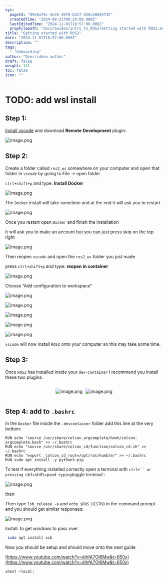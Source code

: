 ```yaml
---
sys:
  pageId: "89e0a78c-4e2b-4070-b327-d28cb0694742"
  createdTime: "2024-08-21T00:24:00.000Z"
  lastEditedTime: "2024-11-01T18:57:00.000Z"
  propFilepath: "docs/Guides/intro_to_ROS2/Getting started with ROS2.md"
title: "Getting started with ROS2"
date: "2024-11-01T18:57:00.000Z"
description: ""
tags:
  - "Onboarding"
author: "Overridden author"
draft: false
weight: 141
toc: false
icon: ""
---
```


# TODO: add wsl install

## Step 1:

[Install vscode](https://code.visualstudio.com/download) and download **Remote Development** plugin:

![image.png](https://prod-files-secure.s3.us-west-2.amazonaws.com/d518164a-d88e-44d1-a4ee-3adb3bd8bce0/efb52993-1881-4a40-b95e-6f020334f022/image.png?X-Amz-Algorithm=AWS4-HMAC-SHA256&X-Amz-Content-Sha256=UNSIGNED-PAYLOAD&X-Amz-Credential=ASIAZI2LB4664F7QIWEE%2F20250211%2Fus-west-2%2Fs3%2Faws4_request&X-Amz-Date=20250211T180829Z&X-Amz-Expires=3600&X-Amz-Security-Token=IQoJb3JpZ2luX2VjEML%2F%2F%2F%2F%2F%2F%2F%2F%2F%2FwEaCXVzLXdlc3QtMiJHMEUCIENfpHoQ8d6W2ZSzn2SOLrvJJgYC9p37cgxQkda8CjnQAiEAsUJcFYQKcth0f7Ns3zPkGKNnN3lIYcgO3d31n1ktWCQqiAQI2%2F%2F%2F%2F%2F%2F%2F%2F%2F%2F%2FARAAGgw2Mzc0MjMxODM4MDUiDGou%2Bhn7Tl7CXd0kTCrcA%2BRnUsiURRQigO2KLzYpc8FNNOraGwjdQw8qQwcdeY10b%2FpTAuz0ck28vm%2BCzoGkPsdCtEcyPmZynnwhBfCz8K%2FEsjHPpf9Syb3qVHk4BvjRDom8wEshGR8GBKeF9itF5euwbYWH2U%2FXNWS3mQFlbEgHiC9E95QcBrN9kfbu%2BTtyS44%2BWmH2TZY4KpaYDdiu5KtPNOkQukDh%2FsaovV5xdD13MKmBMHY8nDl1R2UatZlSytMZoqUhgnAM7Yd7wt87n%2FPbFqHreHrS8G2%2FRC6ZDWpSwe474HIHV2SF9jhij4JMNcEnvBrgDa8iGoZpX4hBfqO2g7hPPaOahAfq0PKqaLF2pfUcyLKEkIjoqW%2BQWMOg%2Fj1%2FrfAq0bigeW7C%2Bu8YNiNR7%2FVNzopKtX1YrQ%2B%2BrF8q%2F%2Fj%2FQPMlBZf8j%2BYNABqKRvU7Wcd2l7OFAIm7TB3Bj8zmN0dSx8ugYmjjekn3gNEbz2NzCD1qZ3uKNRXxvHpO7e45x8e7B3w%2FrqsvBMNM87nM1OSEHXa9G0VPFE7P5JkDR%2FhkfH4ydRihoPQyDEZRkRmJjDFmU5DZSHo%2FAY5wFLYHuMH9vAbprjgBH%2Be%2FMZBXPxXTq969VAmDQSbKnqoxh26%2F8IdGSNeuMHNTMPKSrr0GOqUBi0h20wq5PURjuohkbjrXgiFVItLEuz5sW3eW4nh423M20LaLTr6fMjTKtKM14%2B4Rf16E7kloYnv4NkeabnNUXC2omJCM4sdjUwnqzTh%2Bygm04BCw2WTNRR7C88oOriYKWX1bktvNZq8dDmZffgP%2BHmGm87PSmlWQM45dqqH9%2BMR0tJzjxItbJa%2FrI1B4HXneYr5Rkn6a013Un8I3XyQ%2BruGokxde&X-Amz-Signature=1394b8973dc7c0f783bb9058d56a7b80ff837fc479adba29fd1cec505789055a&X-Amz-SignedHeaders=host&x-id=GetObject)

## Step 2:

Create a folder called `ros2_ws` somewhere on your computer and open that folder in `vscode` by going to File → open folder 

`ctrl+shift+p` and type: **Install Docker**

![image.png](https://prod-files-secure.s3.us-west-2.amazonaws.com/d518164a-d88e-44d1-a4ee-3adb3bd8bce0/2269dc0e-1cd5-47ff-bceb-c04ad9b2eab0/image.png?X-Amz-Algorithm=AWS4-HMAC-SHA256&X-Amz-Content-Sha256=UNSIGNED-PAYLOAD&X-Amz-Credential=ASIAZI2LB4664F7QIWEE%2F20250211%2Fus-west-2%2Fs3%2Faws4_request&X-Amz-Date=20250211T180829Z&X-Amz-Expires=3600&X-Amz-Security-Token=IQoJb3JpZ2luX2VjEML%2F%2F%2F%2F%2F%2F%2F%2F%2F%2FwEaCXVzLXdlc3QtMiJHMEUCIENfpHoQ8d6W2ZSzn2SOLrvJJgYC9p37cgxQkda8CjnQAiEAsUJcFYQKcth0f7Ns3zPkGKNnN3lIYcgO3d31n1ktWCQqiAQI2%2F%2F%2F%2F%2F%2F%2F%2F%2F%2F%2FARAAGgw2Mzc0MjMxODM4MDUiDGou%2Bhn7Tl7CXd0kTCrcA%2BRnUsiURRQigO2KLzYpc8FNNOraGwjdQw8qQwcdeY10b%2FpTAuz0ck28vm%2BCzoGkPsdCtEcyPmZynnwhBfCz8K%2FEsjHPpf9Syb3qVHk4BvjRDom8wEshGR8GBKeF9itF5euwbYWH2U%2FXNWS3mQFlbEgHiC9E95QcBrN9kfbu%2BTtyS44%2BWmH2TZY4KpaYDdiu5KtPNOkQukDh%2FsaovV5xdD13MKmBMHY8nDl1R2UatZlSytMZoqUhgnAM7Yd7wt87n%2FPbFqHreHrS8G2%2FRC6ZDWpSwe474HIHV2SF9jhij4JMNcEnvBrgDa8iGoZpX4hBfqO2g7hPPaOahAfq0PKqaLF2pfUcyLKEkIjoqW%2BQWMOg%2Fj1%2FrfAq0bigeW7C%2Bu8YNiNR7%2FVNzopKtX1YrQ%2B%2BrF8q%2F%2Fj%2FQPMlBZf8j%2BYNABqKRvU7Wcd2l7OFAIm7TB3Bj8zmN0dSx8ugYmjjekn3gNEbz2NzCD1qZ3uKNRXxvHpO7e45x8e7B3w%2FrqsvBMNM87nM1OSEHXa9G0VPFE7P5JkDR%2FhkfH4ydRihoPQyDEZRkRmJjDFmU5DZSHo%2FAY5wFLYHuMH9vAbprjgBH%2Be%2FMZBXPxXTq969VAmDQSbKnqoxh26%2F8IdGSNeuMHNTMPKSrr0GOqUBi0h20wq5PURjuohkbjrXgiFVItLEuz5sW3eW4nh423M20LaLTr6fMjTKtKM14%2B4Rf16E7kloYnv4NkeabnNUXC2omJCM4sdjUwnqzTh%2Bygm04BCw2WTNRR7C88oOriYKWX1bktvNZq8dDmZffgP%2BHmGm87PSmlWQM45dqqH9%2BMR0tJzjxItbJa%2FrI1B4HXneYr5Rkn6a013Un8I3XyQ%2BruGokxde&X-Amz-Signature=131e517fab40cfeb75cb32d76757296f66397056ce8d7f65d399336ee7f92822&X-Amz-SignedHeaders=host&x-id=GetObject)

The `Docker` install will take sometime and at the end it will ask you to restart

![image.png](https://prod-files-secure.s3.us-west-2.amazonaws.com/d518164a-d88e-44d1-a4ee-3adb3bd8bce0/ed233f78-be33-4b1f-b89c-9c346c0e961e/image.png?X-Amz-Algorithm=AWS4-HMAC-SHA256&X-Amz-Content-Sha256=UNSIGNED-PAYLOAD&X-Amz-Credential=ASIAZI2LB4664F7QIWEE%2F20250211%2Fus-west-2%2Fs3%2Faws4_request&X-Amz-Date=20250211T180829Z&X-Amz-Expires=3600&X-Amz-Security-Token=IQoJb3JpZ2luX2VjEML%2F%2F%2F%2F%2F%2F%2F%2F%2F%2FwEaCXVzLXdlc3QtMiJHMEUCIENfpHoQ8d6W2ZSzn2SOLrvJJgYC9p37cgxQkda8CjnQAiEAsUJcFYQKcth0f7Ns3zPkGKNnN3lIYcgO3d31n1ktWCQqiAQI2%2F%2F%2F%2F%2F%2F%2F%2F%2F%2F%2FARAAGgw2Mzc0MjMxODM4MDUiDGou%2Bhn7Tl7CXd0kTCrcA%2BRnUsiURRQigO2KLzYpc8FNNOraGwjdQw8qQwcdeY10b%2FpTAuz0ck28vm%2BCzoGkPsdCtEcyPmZynnwhBfCz8K%2FEsjHPpf9Syb3qVHk4BvjRDom8wEshGR8GBKeF9itF5euwbYWH2U%2FXNWS3mQFlbEgHiC9E95QcBrN9kfbu%2BTtyS44%2BWmH2TZY4KpaYDdiu5KtPNOkQukDh%2FsaovV5xdD13MKmBMHY8nDl1R2UatZlSytMZoqUhgnAM7Yd7wt87n%2FPbFqHreHrS8G2%2FRC6ZDWpSwe474HIHV2SF9jhij4JMNcEnvBrgDa8iGoZpX4hBfqO2g7hPPaOahAfq0PKqaLF2pfUcyLKEkIjoqW%2BQWMOg%2Fj1%2FrfAq0bigeW7C%2Bu8YNiNR7%2FVNzopKtX1YrQ%2B%2BrF8q%2F%2Fj%2FQPMlBZf8j%2BYNABqKRvU7Wcd2l7OFAIm7TB3Bj8zmN0dSx8ugYmjjekn3gNEbz2NzCD1qZ3uKNRXxvHpO7e45x8e7B3w%2FrqsvBMNM87nM1OSEHXa9G0VPFE7P5JkDR%2FhkfH4ydRihoPQyDEZRkRmJjDFmU5DZSHo%2FAY5wFLYHuMH9vAbprjgBH%2Be%2FMZBXPxXTq969VAmDQSbKnqoxh26%2F8IdGSNeuMHNTMPKSrr0GOqUBi0h20wq5PURjuohkbjrXgiFVItLEuz5sW3eW4nh423M20LaLTr6fMjTKtKM14%2B4Rf16E7kloYnv4NkeabnNUXC2omJCM4sdjUwnqzTh%2Bygm04BCw2WTNRR7C88oOriYKWX1bktvNZq8dDmZffgP%2BHmGm87PSmlWQM45dqqH9%2BMR0tJzjxItbJa%2FrI1B4HXneYr5Rkn6a013Un8I3XyQ%2BruGokxde&X-Amz-Signature=6a73b17637dc64e25eabc52bc5ad76a3a1b62c0d222e1f6efe648b579aa82f55&X-Amz-SignedHeaders=host&x-id=GetObject)

Once you restart open `Docker` and finish the installation

It will ask you to make an account but you can just press skip on the top right

![image.png](https://prod-files-secure.s3.us-west-2.amazonaws.com/d518164a-d88e-44d1-a4ee-3adb3bd8bce0/21010ad9-1659-4fd9-9f59-9932a09b2a3d/image.png?X-Amz-Algorithm=AWS4-HMAC-SHA256&X-Amz-Content-Sha256=UNSIGNED-PAYLOAD&X-Amz-Credential=ASIAZI2LB4664F7QIWEE%2F20250211%2Fus-west-2%2Fs3%2Faws4_request&X-Amz-Date=20250211T180829Z&X-Amz-Expires=3600&X-Amz-Security-Token=IQoJb3JpZ2luX2VjEML%2F%2F%2F%2F%2F%2F%2F%2F%2F%2FwEaCXVzLXdlc3QtMiJHMEUCIENfpHoQ8d6W2ZSzn2SOLrvJJgYC9p37cgxQkda8CjnQAiEAsUJcFYQKcth0f7Ns3zPkGKNnN3lIYcgO3d31n1ktWCQqiAQI2%2F%2F%2F%2F%2F%2F%2F%2F%2F%2F%2FARAAGgw2Mzc0MjMxODM4MDUiDGou%2Bhn7Tl7CXd0kTCrcA%2BRnUsiURRQigO2KLzYpc8FNNOraGwjdQw8qQwcdeY10b%2FpTAuz0ck28vm%2BCzoGkPsdCtEcyPmZynnwhBfCz8K%2FEsjHPpf9Syb3qVHk4BvjRDom8wEshGR8GBKeF9itF5euwbYWH2U%2FXNWS3mQFlbEgHiC9E95QcBrN9kfbu%2BTtyS44%2BWmH2TZY4KpaYDdiu5KtPNOkQukDh%2FsaovV5xdD13MKmBMHY8nDl1R2UatZlSytMZoqUhgnAM7Yd7wt87n%2FPbFqHreHrS8G2%2FRC6ZDWpSwe474HIHV2SF9jhij4JMNcEnvBrgDa8iGoZpX4hBfqO2g7hPPaOahAfq0PKqaLF2pfUcyLKEkIjoqW%2BQWMOg%2Fj1%2FrfAq0bigeW7C%2Bu8YNiNR7%2FVNzopKtX1YrQ%2B%2BrF8q%2F%2Fj%2FQPMlBZf8j%2BYNABqKRvU7Wcd2l7OFAIm7TB3Bj8zmN0dSx8ugYmjjekn3gNEbz2NzCD1qZ3uKNRXxvHpO7e45x8e7B3w%2FrqsvBMNM87nM1OSEHXa9G0VPFE7P5JkDR%2FhkfH4ydRihoPQyDEZRkRmJjDFmU5DZSHo%2FAY5wFLYHuMH9vAbprjgBH%2Be%2FMZBXPxXTq969VAmDQSbKnqoxh26%2F8IdGSNeuMHNTMPKSrr0GOqUBi0h20wq5PURjuohkbjrXgiFVItLEuz5sW3eW4nh423M20LaLTr6fMjTKtKM14%2B4Rf16E7kloYnv4NkeabnNUXC2omJCM4sdjUwnqzTh%2Bygm04BCw2WTNRR7C88oOriYKWX1bktvNZq8dDmZffgP%2BHmGm87PSmlWQM45dqqH9%2BMR0tJzjxItbJa%2FrI1B4HXneYr5Rkn6a013Un8I3XyQ%2BruGokxde&X-Amz-Signature=c4cdc1c19e7f582e4f4f0d2a4c95ff3ab1a4d09974f903692c56be3b51a3d11f&X-Amz-SignedHeaders=host&x-id=GetObject)

Then reopen `vscode` and open the `ros2_ws` folder you just made

press `ctrl+shift+p` and type: **reopen in container**

![image.png](https://prod-files-secure.s3.us-west-2.amazonaws.com/d518164a-d88e-44d1-a4ee-3adb3bd8bce0/4e93b8c2-41ad-488c-8095-c74205196118/image.png?X-Amz-Algorithm=AWS4-HMAC-SHA256&X-Amz-Content-Sha256=UNSIGNED-PAYLOAD&X-Amz-Credential=ASIAZI2LB4664F7QIWEE%2F20250211%2Fus-west-2%2Fs3%2Faws4_request&X-Amz-Date=20250211T180829Z&X-Amz-Expires=3600&X-Amz-Security-Token=IQoJb3JpZ2luX2VjEML%2F%2F%2F%2F%2F%2F%2F%2F%2F%2FwEaCXVzLXdlc3QtMiJHMEUCIENfpHoQ8d6W2ZSzn2SOLrvJJgYC9p37cgxQkda8CjnQAiEAsUJcFYQKcth0f7Ns3zPkGKNnN3lIYcgO3d31n1ktWCQqiAQI2%2F%2F%2F%2F%2F%2F%2F%2F%2F%2F%2FARAAGgw2Mzc0MjMxODM4MDUiDGou%2Bhn7Tl7CXd0kTCrcA%2BRnUsiURRQigO2KLzYpc8FNNOraGwjdQw8qQwcdeY10b%2FpTAuz0ck28vm%2BCzoGkPsdCtEcyPmZynnwhBfCz8K%2FEsjHPpf9Syb3qVHk4BvjRDom8wEshGR8GBKeF9itF5euwbYWH2U%2FXNWS3mQFlbEgHiC9E95QcBrN9kfbu%2BTtyS44%2BWmH2TZY4KpaYDdiu5KtPNOkQukDh%2FsaovV5xdD13MKmBMHY8nDl1R2UatZlSytMZoqUhgnAM7Yd7wt87n%2FPbFqHreHrS8G2%2FRC6ZDWpSwe474HIHV2SF9jhij4JMNcEnvBrgDa8iGoZpX4hBfqO2g7hPPaOahAfq0PKqaLF2pfUcyLKEkIjoqW%2BQWMOg%2Fj1%2FrfAq0bigeW7C%2Bu8YNiNR7%2FVNzopKtX1YrQ%2B%2BrF8q%2F%2Fj%2FQPMlBZf8j%2BYNABqKRvU7Wcd2l7OFAIm7TB3Bj8zmN0dSx8ugYmjjekn3gNEbz2NzCD1qZ3uKNRXxvHpO7e45x8e7B3w%2FrqsvBMNM87nM1OSEHXa9G0VPFE7P5JkDR%2FhkfH4ydRihoPQyDEZRkRmJjDFmU5DZSHo%2FAY5wFLYHuMH9vAbprjgBH%2Be%2FMZBXPxXTq969VAmDQSbKnqoxh26%2F8IdGSNeuMHNTMPKSrr0GOqUBi0h20wq5PURjuohkbjrXgiFVItLEuz5sW3eW4nh423M20LaLTr6fMjTKtKM14%2B4Rf16E7kloYnv4NkeabnNUXC2omJCM4sdjUwnqzTh%2Bygm04BCw2WTNRR7C88oOriYKWX1bktvNZq8dDmZffgP%2BHmGm87PSmlWQM45dqqH9%2BMR0tJzjxItbJa%2FrI1B4HXneYr5Rkn6a013Un8I3XyQ%2BruGokxde&X-Amz-Signature=06b1a1f6efae759a8fe9ac1f4f9500f7709a98a1ba20bac04608e82c66adcef4&X-Amz-SignedHeaders=host&x-id=GetObject)

Choose “Add configuration to workspace”

![image.png](https://prod-files-secure.s3.us-west-2.amazonaws.com/d518164a-d88e-44d1-a4ee-3adb3bd8bce0/9560b282-5060-4989-ba37-97e7b2c22476/image.png?X-Amz-Algorithm=AWS4-HMAC-SHA256&X-Amz-Content-Sha256=UNSIGNED-PAYLOAD&X-Amz-Credential=ASIAZI2LB4664F7QIWEE%2F20250211%2Fus-west-2%2Fs3%2Faws4_request&X-Amz-Date=20250211T180829Z&X-Amz-Expires=3600&X-Amz-Security-Token=IQoJb3JpZ2luX2VjEML%2F%2F%2F%2F%2F%2F%2F%2F%2F%2FwEaCXVzLXdlc3QtMiJHMEUCIENfpHoQ8d6W2ZSzn2SOLrvJJgYC9p37cgxQkda8CjnQAiEAsUJcFYQKcth0f7Ns3zPkGKNnN3lIYcgO3d31n1ktWCQqiAQI2%2F%2F%2F%2F%2F%2F%2F%2F%2F%2F%2FARAAGgw2Mzc0MjMxODM4MDUiDGou%2Bhn7Tl7CXd0kTCrcA%2BRnUsiURRQigO2KLzYpc8FNNOraGwjdQw8qQwcdeY10b%2FpTAuz0ck28vm%2BCzoGkPsdCtEcyPmZynnwhBfCz8K%2FEsjHPpf9Syb3qVHk4BvjRDom8wEshGR8GBKeF9itF5euwbYWH2U%2FXNWS3mQFlbEgHiC9E95QcBrN9kfbu%2BTtyS44%2BWmH2TZY4KpaYDdiu5KtPNOkQukDh%2FsaovV5xdD13MKmBMHY8nDl1R2UatZlSytMZoqUhgnAM7Yd7wt87n%2FPbFqHreHrS8G2%2FRC6ZDWpSwe474HIHV2SF9jhij4JMNcEnvBrgDa8iGoZpX4hBfqO2g7hPPaOahAfq0PKqaLF2pfUcyLKEkIjoqW%2BQWMOg%2Fj1%2FrfAq0bigeW7C%2Bu8YNiNR7%2FVNzopKtX1YrQ%2B%2BrF8q%2F%2Fj%2FQPMlBZf8j%2BYNABqKRvU7Wcd2l7OFAIm7TB3Bj8zmN0dSx8ugYmjjekn3gNEbz2NzCD1qZ3uKNRXxvHpO7e45x8e7B3w%2FrqsvBMNM87nM1OSEHXa9G0VPFE7P5JkDR%2FhkfH4ydRihoPQyDEZRkRmJjDFmU5DZSHo%2FAY5wFLYHuMH9vAbprjgBH%2Be%2FMZBXPxXTq969VAmDQSbKnqoxh26%2F8IdGSNeuMHNTMPKSrr0GOqUBi0h20wq5PURjuohkbjrXgiFVItLEuz5sW3eW4nh423M20LaLTr6fMjTKtKM14%2B4Rf16E7kloYnv4NkeabnNUXC2omJCM4sdjUwnqzTh%2Bygm04BCw2WTNRR7C88oOriYKWX1bktvNZq8dDmZffgP%2BHmGm87PSmlWQM45dqqH9%2BMR0tJzjxItbJa%2FrI1B4HXneYr5Rkn6a013Un8I3XyQ%2BruGokxde&X-Amz-Signature=ca2af85f50f00f52a767313fc89a75e5865f9406691b2784a4a3e37074578666&X-Amz-SignedHeaders=host&x-id=GetObject)

![image.png](https://prod-files-secure.s3.us-west-2.amazonaws.com/d518164a-d88e-44d1-a4ee-3adb3bd8bce0/2ee63f81-886b-48e8-a553-dc6e5eac99e4/image.png?X-Amz-Algorithm=AWS4-HMAC-SHA256&X-Amz-Content-Sha256=UNSIGNED-PAYLOAD&X-Amz-Credential=ASIAZI2LB4664F7QIWEE%2F20250211%2Fus-west-2%2Fs3%2Faws4_request&X-Amz-Date=20250211T180829Z&X-Amz-Expires=3600&X-Amz-Security-Token=IQoJb3JpZ2luX2VjEML%2F%2F%2F%2F%2F%2F%2F%2F%2F%2FwEaCXVzLXdlc3QtMiJHMEUCIENfpHoQ8d6W2ZSzn2SOLrvJJgYC9p37cgxQkda8CjnQAiEAsUJcFYQKcth0f7Ns3zPkGKNnN3lIYcgO3d31n1ktWCQqiAQI2%2F%2F%2F%2F%2F%2F%2F%2F%2F%2F%2FARAAGgw2Mzc0MjMxODM4MDUiDGou%2Bhn7Tl7CXd0kTCrcA%2BRnUsiURRQigO2KLzYpc8FNNOraGwjdQw8qQwcdeY10b%2FpTAuz0ck28vm%2BCzoGkPsdCtEcyPmZynnwhBfCz8K%2FEsjHPpf9Syb3qVHk4BvjRDom8wEshGR8GBKeF9itF5euwbYWH2U%2FXNWS3mQFlbEgHiC9E95QcBrN9kfbu%2BTtyS44%2BWmH2TZY4KpaYDdiu5KtPNOkQukDh%2FsaovV5xdD13MKmBMHY8nDl1R2UatZlSytMZoqUhgnAM7Yd7wt87n%2FPbFqHreHrS8G2%2FRC6ZDWpSwe474HIHV2SF9jhij4JMNcEnvBrgDa8iGoZpX4hBfqO2g7hPPaOahAfq0PKqaLF2pfUcyLKEkIjoqW%2BQWMOg%2Fj1%2FrfAq0bigeW7C%2Bu8YNiNR7%2FVNzopKtX1YrQ%2B%2BrF8q%2F%2Fj%2FQPMlBZf8j%2BYNABqKRvU7Wcd2l7OFAIm7TB3Bj8zmN0dSx8ugYmjjekn3gNEbz2NzCD1qZ3uKNRXxvHpO7e45x8e7B3w%2FrqsvBMNM87nM1OSEHXa9G0VPFE7P5JkDR%2FhkfH4ydRihoPQyDEZRkRmJjDFmU5DZSHo%2FAY5wFLYHuMH9vAbprjgBH%2Be%2FMZBXPxXTq969VAmDQSbKnqoxh26%2F8IdGSNeuMHNTMPKSrr0GOqUBi0h20wq5PURjuohkbjrXgiFVItLEuz5sW3eW4nh423M20LaLTr6fMjTKtKM14%2B4Rf16E7kloYnv4NkeabnNUXC2omJCM4sdjUwnqzTh%2Bygm04BCw2WTNRR7C88oOriYKWX1bktvNZq8dDmZffgP%2BHmGm87PSmlWQM45dqqH9%2BMR0tJzjxItbJa%2FrI1B4HXneYr5Rkn6a013Un8I3XyQ%2BruGokxde&X-Amz-Signature=416fa33468ae4093da149573b43e588b0ca583a24d4d69c8225d69af78b5cb82&X-Amz-SignedHeaders=host&x-id=GetObject)

![image.png](https://prod-files-secure.s3.us-west-2.amazonaws.com/d518164a-d88e-44d1-a4ee-3adb3bd8bce0/ae1580b2-b048-407e-aed9-b584224a7a04/image.png?X-Amz-Algorithm=AWS4-HMAC-SHA256&X-Amz-Content-Sha256=UNSIGNED-PAYLOAD&X-Amz-Credential=ASIAZI2LB4664F7QIWEE%2F20250211%2Fus-west-2%2Fs3%2Faws4_request&X-Amz-Date=20250211T180829Z&X-Amz-Expires=3600&X-Amz-Security-Token=IQoJb3JpZ2luX2VjEML%2F%2F%2F%2F%2F%2F%2F%2F%2F%2FwEaCXVzLXdlc3QtMiJHMEUCIENfpHoQ8d6W2ZSzn2SOLrvJJgYC9p37cgxQkda8CjnQAiEAsUJcFYQKcth0f7Ns3zPkGKNnN3lIYcgO3d31n1ktWCQqiAQI2%2F%2F%2F%2F%2F%2F%2F%2F%2F%2F%2FARAAGgw2Mzc0MjMxODM4MDUiDGou%2Bhn7Tl7CXd0kTCrcA%2BRnUsiURRQigO2KLzYpc8FNNOraGwjdQw8qQwcdeY10b%2FpTAuz0ck28vm%2BCzoGkPsdCtEcyPmZynnwhBfCz8K%2FEsjHPpf9Syb3qVHk4BvjRDom8wEshGR8GBKeF9itF5euwbYWH2U%2FXNWS3mQFlbEgHiC9E95QcBrN9kfbu%2BTtyS44%2BWmH2TZY4KpaYDdiu5KtPNOkQukDh%2FsaovV5xdD13MKmBMHY8nDl1R2UatZlSytMZoqUhgnAM7Yd7wt87n%2FPbFqHreHrS8G2%2FRC6ZDWpSwe474HIHV2SF9jhij4JMNcEnvBrgDa8iGoZpX4hBfqO2g7hPPaOahAfq0PKqaLF2pfUcyLKEkIjoqW%2BQWMOg%2Fj1%2FrfAq0bigeW7C%2Bu8YNiNR7%2FVNzopKtX1YrQ%2B%2BrF8q%2F%2Fj%2FQPMlBZf8j%2BYNABqKRvU7Wcd2l7OFAIm7TB3Bj8zmN0dSx8ugYmjjekn3gNEbz2NzCD1qZ3uKNRXxvHpO7e45x8e7B3w%2FrqsvBMNM87nM1OSEHXa9G0VPFE7P5JkDR%2FhkfH4ydRihoPQyDEZRkRmJjDFmU5DZSHo%2FAY5wFLYHuMH9vAbprjgBH%2Be%2FMZBXPxXTq969VAmDQSbKnqoxh26%2F8IdGSNeuMHNTMPKSrr0GOqUBi0h20wq5PURjuohkbjrXgiFVItLEuz5sW3eW4nh423M20LaLTr6fMjTKtKM14%2B4Rf16E7kloYnv4NkeabnNUXC2omJCM4sdjUwnqzTh%2Bygm04BCw2WTNRR7C88oOriYKWX1bktvNZq8dDmZffgP%2BHmGm87PSmlWQM45dqqH9%2BMR0tJzjxItbJa%2FrI1B4HXneYr5Rkn6a013Un8I3XyQ%2BruGokxde&X-Amz-Signature=42c7eb902bf4dc221ea10b796502873d502eb49e301d97b65061b7c0f4123bc9&X-Amz-SignedHeaders=host&x-id=GetObject)

![image.png](https://prod-files-secure.s3.us-west-2.amazonaws.com/d518164a-d88e-44d1-a4ee-3adb3bd8bce0/53255b28-f75e-430f-b9e3-c0ac8577e42b/image.png?X-Amz-Algorithm=AWS4-HMAC-SHA256&X-Amz-Content-Sha256=UNSIGNED-PAYLOAD&X-Amz-Credential=ASIAZI2LB4664F7QIWEE%2F20250211%2Fus-west-2%2Fs3%2Faws4_request&X-Amz-Date=20250211T180829Z&X-Amz-Expires=3600&X-Amz-Security-Token=IQoJb3JpZ2luX2VjEML%2F%2F%2F%2F%2F%2F%2F%2F%2F%2FwEaCXVzLXdlc3QtMiJHMEUCIENfpHoQ8d6W2ZSzn2SOLrvJJgYC9p37cgxQkda8CjnQAiEAsUJcFYQKcth0f7Ns3zPkGKNnN3lIYcgO3d31n1ktWCQqiAQI2%2F%2F%2F%2F%2F%2F%2F%2F%2F%2F%2FARAAGgw2Mzc0MjMxODM4MDUiDGou%2Bhn7Tl7CXd0kTCrcA%2BRnUsiURRQigO2KLzYpc8FNNOraGwjdQw8qQwcdeY10b%2FpTAuz0ck28vm%2BCzoGkPsdCtEcyPmZynnwhBfCz8K%2FEsjHPpf9Syb3qVHk4BvjRDom8wEshGR8GBKeF9itF5euwbYWH2U%2FXNWS3mQFlbEgHiC9E95QcBrN9kfbu%2BTtyS44%2BWmH2TZY4KpaYDdiu5KtPNOkQukDh%2FsaovV5xdD13MKmBMHY8nDl1R2UatZlSytMZoqUhgnAM7Yd7wt87n%2FPbFqHreHrS8G2%2FRC6ZDWpSwe474HIHV2SF9jhij4JMNcEnvBrgDa8iGoZpX4hBfqO2g7hPPaOahAfq0PKqaLF2pfUcyLKEkIjoqW%2BQWMOg%2Fj1%2FrfAq0bigeW7C%2Bu8YNiNR7%2FVNzopKtX1YrQ%2B%2BrF8q%2F%2Fj%2FQPMlBZf8j%2BYNABqKRvU7Wcd2l7OFAIm7TB3Bj8zmN0dSx8ugYmjjekn3gNEbz2NzCD1qZ3uKNRXxvHpO7e45x8e7B3w%2FrqsvBMNM87nM1OSEHXa9G0VPFE7P5JkDR%2FhkfH4ydRihoPQyDEZRkRmJjDFmU5DZSHo%2FAY5wFLYHuMH9vAbprjgBH%2Be%2FMZBXPxXTq969VAmDQSbKnqoxh26%2F8IdGSNeuMHNTMPKSrr0GOqUBi0h20wq5PURjuohkbjrXgiFVItLEuz5sW3eW4nh423M20LaLTr6fMjTKtKM14%2B4Rf16E7kloYnv4NkeabnNUXC2omJCM4sdjUwnqzTh%2Bygm04BCw2WTNRR7C88oOriYKWX1bktvNZq8dDmZffgP%2BHmGm87PSmlWQM45dqqH9%2BMR0tJzjxItbJa%2FrI1B4HXneYr5Rkn6a013Un8I3XyQ%2BruGokxde&X-Amz-Signature=9f3a456418ec05df55bb12b2f0cb7790e8774967121a03b17e17912d2f0553ab&X-Amz-SignedHeaders=host&x-id=GetObject)

![image.png](https://prod-files-secure.s3.us-west-2.amazonaws.com/d518164a-d88e-44d1-a4ee-3adb3bd8bce0/7c562767-5af9-4ffb-97d1-327bcdf4ee00/image.png?X-Amz-Algorithm=AWS4-HMAC-SHA256&X-Amz-Content-Sha256=UNSIGNED-PAYLOAD&X-Amz-Credential=ASIAZI2LB4664F7QIWEE%2F20250211%2Fus-west-2%2Fs3%2Faws4_request&X-Amz-Date=20250211T180829Z&X-Amz-Expires=3600&X-Amz-Security-Token=IQoJb3JpZ2luX2VjEML%2F%2F%2F%2F%2F%2F%2F%2F%2F%2FwEaCXVzLXdlc3QtMiJHMEUCIENfpHoQ8d6W2ZSzn2SOLrvJJgYC9p37cgxQkda8CjnQAiEAsUJcFYQKcth0f7Ns3zPkGKNnN3lIYcgO3d31n1ktWCQqiAQI2%2F%2F%2F%2F%2F%2F%2F%2F%2F%2F%2FARAAGgw2Mzc0MjMxODM4MDUiDGou%2Bhn7Tl7CXd0kTCrcA%2BRnUsiURRQigO2KLzYpc8FNNOraGwjdQw8qQwcdeY10b%2FpTAuz0ck28vm%2BCzoGkPsdCtEcyPmZynnwhBfCz8K%2FEsjHPpf9Syb3qVHk4BvjRDom8wEshGR8GBKeF9itF5euwbYWH2U%2FXNWS3mQFlbEgHiC9E95QcBrN9kfbu%2BTtyS44%2BWmH2TZY4KpaYDdiu5KtPNOkQukDh%2FsaovV5xdD13MKmBMHY8nDl1R2UatZlSytMZoqUhgnAM7Yd7wt87n%2FPbFqHreHrS8G2%2FRC6ZDWpSwe474HIHV2SF9jhij4JMNcEnvBrgDa8iGoZpX4hBfqO2g7hPPaOahAfq0PKqaLF2pfUcyLKEkIjoqW%2BQWMOg%2Fj1%2FrfAq0bigeW7C%2Bu8YNiNR7%2FVNzopKtX1YrQ%2B%2BrF8q%2F%2Fj%2FQPMlBZf8j%2BYNABqKRvU7Wcd2l7OFAIm7TB3Bj8zmN0dSx8ugYmjjekn3gNEbz2NzCD1qZ3uKNRXxvHpO7e45x8e7B3w%2FrqsvBMNM87nM1OSEHXa9G0VPFE7P5JkDR%2FhkfH4ydRihoPQyDEZRkRmJjDFmU5DZSHo%2FAY5wFLYHuMH9vAbprjgBH%2Be%2FMZBXPxXTq969VAmDQSbKnqoxh26%2F8IdGSNeuMHNTMPKSrr0GOqUBi0h20wq5PURjuohkbjrXgiFVItLEuz5sW3eW4nh423M20LaLTr6fMjTKtKM14%2B4Rf16E7kloYnv4NkeabnNUXC2omJCM4sdjUwnqzTh%2Bygm04BCw2WTNRR7C88oOriYKWX1bktvNZq8dDmZffgP%2BHmGm87PSmlWQM45dqqH9%2BMR0tJzjxItbJa%2FrI1B4HXneYr5Rkn6a013Un8I3XyQ%2BruGokxde&X-Amz-Signature=b51dc48b502ce3382f8e6a5854d6d536fd72e5437f63ee2d10063c1d9bc3b9b9&X-Amz-SignedHeaders=host&x-id=GetObject)

`vscode` will now install `ROS2` onto your computer so this may take some time.

## Step 3:

Once `ROS2` has installed inside your `dev-container` I recommend you install these two plugins:

<div style="display: flex;flex-direction: row; column-gap:10px; max-width: 630px;justify-content: center;">
<div>

![image.png](https://prod-files-secure.s3.us-west-2.amazonaws.com/d518164a-d88e-44d1-a4ee-3adb3bd8bce0/3fc3d550-5a54-4ba1-ba6b-faa01cdb7369/image.png?X-Amz-Algorithm=AWS4-HMAC-SHA256&X-Amz-Content-Sha256=UNSIGNED-PAYLOAD&X-Amz-Credential=ASIAZI2LB4666ZGC6MKV%2F20250211%2Fus-west-2%2Fs3%2Faws4_request&X-Amz-Date=20250211T180836Z&X-Amz-Expires=3600&X-Amz-Security-Token=IQoJb3JpZ2luX2VjEML%2F%2F%2F%2F%2F%2F%2F%2F%2F%2FwEaCXVzLXdlc3QtMiJGMEQCIDp%2FZL5hrlSvFIOV9JgjZYT8w5UcLpZbHSgAqQegm%2FM2AiBggLlnoS4aarQNbG5of7cyKIeNUIGhIVcV9iQC0Y4FpyqIBAjb%2F%2F%2F%2F%2F%2F%2F%2F%2F%2F8BEAAaDDYzNzQyMzE4MzgwNSIMfge8O2km8qeXyjpZKtwDrY53W4syJEeXAk7nSoBPJ0gdxxHLtlOTJCwd8X8w08KbCg0YG8ErEqzhEbNHKnAhfGfSMZIQBO24J8tujxgFWMz00r1kZ8ttN3JOJ8LMLTXjX%2Br5AsAwhzXnxi6yrc2dpDyN3bOFFFZgcbm%2Fb0COJb7jV0TywbNDJjVmJ5%2FBDiLXnUA%2B%2Bg5%2BGPXe2dzOKEWzN1amObyYO4IZe04Tg2fkhS25i2XjoHe7JamVVTPho68ep%2Fd4rKoFfWcuiPFC9JT2%2FXvQz58NlmiZCKA7V5PfFCEuoyAambTP59Ydl5Z1kYuDuY0na2H9qTHFwURaD5GE6z8cqxbxP7Uqr1o6DAyULE8T31jirB%2BSQ3jT8TyEPrPBn9w2Q8e%2BMc3Cp%2FOK7XKjLBVPyvTsdK80PCQrRFBj0aQ4kou7H0Tbhjakt48PArhTaIxwwhaGaCQUUNY0z86EEQDC4UU9INqHsbS13aaSPBfC1OLw3xfhj6%2FozFsCPbSzoFrFHtjjikCFwIofV78gkz4dD2BnCvY%2FDoZF0OsXS6%2BB7d1tg4F0fdHgtWhHPU34GMPQnBkzhT33WHn%2Fv%2Fb1p%2Bi%2BG4j8fCgKR%2B89OR98vTBf5mGfsvhCqJaB%2FXKvSVxY7QBXkgC8SFWI%2BQgw95KuvQY6pgFiO2Umz%2Bitc2AwBtLySFRhUxfTtRYiP1ypcFPouxyAh73hTt1B9yw9XUJBkIF8f%2BmPjXLWrjr1acVnymjXb4iihfqmt5eS20yOdrwjtLctLDjKmEe03x41SU4qcXqQKneq0vxDT6rgPT2aYBXDIo59EAKqubwToXhalD3XHgrJD70%2BPmnRXqzReIwkt9BRHA8B4MvPanEan%2FTzkLJ0FslxgpttKKba&X-Amz-Signature=e13a3df83df0fa3a453b38f74409e96fe6b67e1bde60ba679cdb27e28f87330c&X-Amz-SignedHeaders=host&x-id=GetObject)

</div>
<div>

![image.png](https://prod-files-secure.s3.us-west-2.amazonaws.com/d518164a-d88e-44d1-a4ee-3adb3bd8bce0/d994cc66-13c2-4093-a5a3-f84cf4601a82/image.png?X-Amz-Algorithm=AWS4-HMAC-SHA256&X-Amz-Content-Sha256=UNSIGNED-PAYLOAD&X-Amz-Credential=ASIAZI2LB466564GBGCN%2F20250211%2Fus-west-2%2Fs3%2Faws4_request&X-Amz-Date=20250211T180836Z&X-Amz-Expires=3600&X-Amz-Security-Token=IQoJb3JpZ2luX2VjEML%2F%2F%2F%2F%2F%2F%2F%2F%2F%2FwEaCXVzLXdlc3QtMiJHMEUCIQCYgBVcMnT7Lib4%2FqkT%2Fat4vKwDDqx8cK71Id5niP954gIgEIYXfHxF3cne9W%2BYosi5TEocPM3sVwUEo2lI4fV%2Fam4qiAQI2%2F%2F%2F%2F%2F%2F%2F%2F%2F%2F%2FARAAGgw2Mzc0MjMxODM4MDUiDLr1chaRoc1gMswNqircA7UFk6Eyuq5w%2Bo9ynUZ7NR6ZiKgunWlCIkONUEzggMLpJmyfoyrGo4S%2B2bYCnq9jPnD60RbjY3c%2FtTC16JDUMVTGorri3dp3uPXSrI3NOQ91hGdZtaQaJcK%2FLLS97RuchZuSqW%2BgKbbGrtN0H8HAWgeHTW%2FSG7OqE5Zv71I0SdqD5QonYoJeI%2BbBoPpzlcLm%2BX%2F12NKd6RNkwm6ipKoc6mZjJMR0k98vKhJk7bGhgYL6L4vWegPkqvncgasZlatIi7klOepQ4h4VJYKldENi8sOnVKxkDZFsl4z8ZoQiC0q2Ea4xrsAK0oubDpnXg%2BmX%2F%2FMPHhrWx6giJyZXydp03clmsb4WNghIg0rVIiRu6Dv8Gmz%2FtjY1sqOIt4t4QXWc%2BO6jZgO7jbuiAvLudioztImuiwrem3EL3B%2Fn21ctA0B%2BNkG3ya1QWTM0rR%2FMiJWUHVMDTjmsG4VHc5eSY%2FxH8i86Y3Au84Mdp16mT3a7WW9RyGNPq2IY91J8OGJ67p28obhsZO5vz5MBHekogSKAEVSQ5ABYrAl8EbRvzDtfnQtG2GjJeZ7UKSmE7Q3QdVvm%2BnvhVdkVAH%2F%2FnzQcbhqnVi6MJX6x9xMwPNoHP%2Fut79ob22ozwNSfBT4rHEeDMLCSrr0GOqUBv6GXczrVTAZPcwv%2BrRHkCiJmqFMzge1rfoRRRzLB16tvZXgjoQYPzQo%2BzN7Yb8CAkgX%2F2SbV6bqqwidgab%2FwlsTUqbbCZ%2Bd7Fcm%2B7uXZumsU5%2BlAxobI6rfDdlYa7cAxX3plWx6rw9ro%2Biszj81YRjyh%2B5yMFAYcleLZnXSSmned%2B6D%2FLkXaOfEt3U3eU0ff02711W7D%2BUoMoCy3sYGnGwxEXeDR&X-Amz-Signature=d09d56ee13b9ee834bd99615ce68b3202b75ff0b72b862db17716130bbff38bd&X-Amz-SignedHeaders=host&x-id=GetObject)

</div>
</div>

## Step 4: add to `.bashrc`

In the `Docker` file inside the `.devcontainer` folder add this line at the very bottom: 

```docker
RUN echo "source /usr/share/colcon_argcomplete/hook/colcon-argcomplete.bash" >> ~/.bashrc
RUN echo "source /usr/share/colcon_cd/function/colcon_cd.sh" >> ~/.bashrc
RUN echo "export _colcon_cd_root=/opt/ros/humble/" >> ~/.bashrc
RUN sudo apt install -y python3-pip 
```

To test if everything installed correctly open a terminal with `ctrl+`` or pressing `ctrl+shift+p` and typing `toggle terminal`:

![image.png](https://prod-files-secure.s3.us-west-2.amazonaws.com/d518164a-d88e-44d1-a4ee-3adb3bd8bce0/6a4943d8-b04e-4c02-9a58-775f3384d1a5/image.png?X-Amz-Algorithm=AWS4-HMAC-SHA256&X-Amz-Content-Sha256=UNSIGNED-PAYLOAD&X-Amz-Credential=ASIAZI2LB4664F7QIWEE%2F20250211%2Fus-west-2%2Fs3%2Faws4_request&X-Amz-Date=20250211T180829Z&X-Amz-Expires=3600&X-Amz-Security-Token=IQoJb3JpZ2luX2VjEML%2F%2F%2F%2F%2F%2F%2F%2F%2F%2FwEaCXVzLXdlc3QtMiJHMEUCIENfpHoQ8d6W2ZSzn2SOLrvJJgYC9p37cgxQkda8CjnQAiEAsUJcFYQKcth0f7Ns3zPkGKNnN3lIYcgO3d31n1ktWCQqiAQI2%2F%2F%2F%2F%2F%2F%2F%2F%2F%2F%2FARAAGgw2Mzc0MjMxODM4MDUiDGou%2Bhn7Tl7CXd0kTCrcA%2BRnUsiURRQigO2KLzYpc8FNNOraGwjdQw8qQwcdeY10b%2FpTAuz0ck28vm%2BCzoGkPsdCtEcyPmZynnwhBfCz8K%2FEsjHPpf9Syb3qVHk4BvjRDom8wEshGR8GBKeF9itF5euwbYWH2U%2FXNWS3mQFlbEgHiC9E95QcBrN9kfbu%2BTtyS44%2BWmH2TZY4KpaYDdiu5KtPNOkQukDh%2FsaovV5xdD13MKmBMHY8nDl1R2UatZlSytMZoqUhgnAM7Yd7wt87n%2FPbFqHreHrS8G2%2FRC6ZDWpSwe474HIHV2SF9jhij4JMNcEnvBrgDa8iGoZpX4hBfqO2g7hPPaOahAfq0PKqaLF2pfUcyLKEkIjoqW%2BQWMOg%2Fj1%2FrfAq0bigeW7C%2Bu8YNiNR7%2FVNzopKtX1YrQ%2B%2BrF8q%2F%2Fj%2FQPMlBZf8j%2BYNABqKRvU7Wcd2l7OFAIm7TB3Bj8zmN0dSx8ugYmjjekn3gNEbz2NzCD1qZ3uKNRXxvHpO7e45x8e7B3w%2FrqsvBMNM87nM1OSEHXa9G0VPFE7P5JkDR%2FhkfH4ydRihoPQyDEZRkRmJjDFmU5DZSHo%2FAY5wFLYHuMH9vAbprjgBH%2Be%2FMZBXPxXTq969VAmDQSbKnqoxh26%2F8IdGSNeuMHNTMPKSrr0GOqUBi0h20wq5PURjuohkbjrXgiFVItLEuz5sW3eW4nh423M20LaLTr6fMjTKtKM14%2B4Rf16E7kloYnv4NkeabnNUXC2omJCM4sdjUwnqzTh%2Bygm04BCw2WTNRR7C88oOriYKWX1bktvNZq8dDmZffgP%2BHmGm87PSmlWQM45dqqH9%2BMR0tJzjxItbJa%2FrI1B4HXneYr5Rkn6a013Un8I3XyQ%2BruGokxde&X-Amz-Signature=5c986a8a98002953e62734f5a5e5a07286d501509df9404cca02f034a129a5f0&X-Amz-SignedHeaders=host&x-id=GetObject)

then 

Then type `lsb_release -a` and `echo $ROS_DISTRO` in the command prompt and you should get similar responses:

![image.png](https://prod-files-secure.s3.us-west-2.amazonaws.com/d518164a-d88e-44d1-a4ee-3adb3bd8bce0/3e635dec-a805-4e85-8b9e-d000e5b71a4e/image.png?X-Amz-Algorithm=AWS4-HMAC-SHA256&X-Amz-Content-Sha256=UNSIGNED-PAYLOAD&X-Amz-Credential=ASIAZI2LB4664F7QIWEE%2F20250211%2Fus-west-2%2Fs3%2Faws4_request&X-Amz-Date=20250211T180829Z&X-Amz-Expires=3600&X-Amz-Security-Token=IQoJb3JpZ2luX2VjEML%2F%2F%2F%2F%2F%2F%2F%2F%2F%2FwEaCXVzLXdlc3QtMiJHMEUCIENfpHoQ8d6W2ZSzn2SOLrvJJgYC9p37cgxQkda8CjnQAiEAsUJcFYQKcth0f7Ns3zPkGKNnN3lIYcgO3d31n1ktWCQqiAQI2%2F%2F%2F%2F%2F%2F%2F%2F%2F%2F%2FARAAGgw2Mzc0MjMxODM4MDUiDGou%2Bhn7Tl7CXd0kTCrcA%2BRnUsiURRQigO2KLzYpc8FNNOraGwjdQw8qQwcdeY10b%2FpTAuz0ck28vm%2BCzoGkPsdCtEcyPmZynnwhBfCz8K%2FEsjHPpf9Syb3qVHk4BvjRDom8wEshGR8GBKeF9itF5euwbYWH2U%2FXNWS3mQFlbEgHiC9E95QcBrN9kfbu%2BTtyS44%2BWmH2TZY4KpaYDdiu5KtPNOkQukDh%2FsaovV5xdD13MKmBMHY8nDl1R2UatZlSytMZoqUhgnAM7Yd7wt87n%2FPbFqHreHrS8G2%2FRC6ZDWpSwe474HIHV2SF9jhij4JMNcEnvBrgDa8iGoZpX4hBfqO2g7hPPaOahAfq0PKqaLF2pfUcyLKEkIjoqW%2BQWMOg%2Fj1%2FrfAq0bigeW7C%2Bu8YNiNR7%2FVNzopKtX1YrQ%2B%2BrF8q%2F%2Fj%2FQPMlBZf8j%2BYNABqKRvU7Wcd2l7OFAIm7TB3Bj8zmN0dSx8ugYmjjekn3gNEbz2NzCD1qZ3uKNRXxvHpO7e45x8e7B3w%2FrqsvBMNM87nM1OSEHXa9G0VPFE7P5JkDR%2FhkfH4ydRihoPQyDEZRkRmJjDFmU5DZSHo%2FAY5wFLYHuMH9vAbprjgBH%2Be%2FMZBXPxXTq969VAmDQSbKnqoxh26%2F8IdGSNeuMHNTMPKSrr0GOqUBi0h20wq5PURjuohkbjrXgiFVItLEuz5sW3eW4nh423M20LaLTr6fMjTKtKM14%2B4Rf16E7kloYnv4NkeabnNUXC2omJCM4sdjUwnqzTh%2Bygm04BCw2WTNRR7C88oOriYKWX1bktvNZq8dDmZffgP%2BHmGm87PSmlWQM45dqqH9%2BMR0tJzjxItbJa%2FrI1B4HXneYr5Rkn6a013Un8I3XyQ%2BruGokxde&X-Amz-Signature=c7bb21ec1a505b63b30ff9ed1fe29f18cdfef1d89db3836a697bb9203692e42c&X-Amz-SignedHeaders=host&x-id=GetObject)

Install:  to get windows to pass over

```bash
 sudo apt install xcb
```

Now you should be setup and should move onto the next guide 

[https://www.youtube.com/watch?v=dihfA7Ol6Mw&t=650s](https://www.youtube.com/watch?v=dihfA7Ol6Mw&t=650s)

```python
xhost +local:
```
